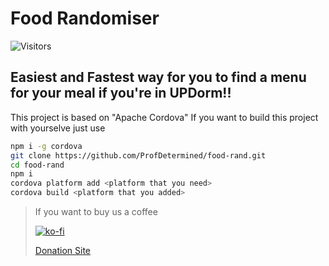 
# Food Randomiser
![Visitors](https://api.visitorbadge.io/api/visitors?path=https%3A%2F%2Fgithub.com%2FMWMK-Party%2Ffood-rand&countColor=%23263759)
## Easiest and Fastest way for you to find a menu for your meal if you're in __UPDorm__!!


This project is based on "Apache Cordova" If you want to build this project with yourselve just use


```bash
npm i -g cordova
git clone https://github.com/ProfDetermined/food-rand.git
cd food-rand
npm i
cordova platform add <platform that you need>
cordova build <platform that you added>
```


> If you want to buy us a coffee
>
> [![ko-fi](https://ko-fi.com/img/githubbutton_sm.svg)](https://ko-fi.com/B0B71V63A)
>
> [Donation Site](https://detzz-d.carrd.co/)
